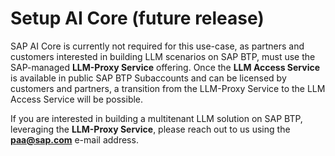 #  Setup AI Core (future release)

SAP AI Core is currently not required for this use-case, as partners and customers interested in building LLM scenarios on SAP BTP, must use the SAP-managed **LLM-Proxy Service** offering. Once the **LLM Access Service** is available in public SAP BTP Subaccounts and can be licensed by customers and partners, a transition from the LLM-Proxy Service to the LLM Access Service will be possible.

If you are interested in building a multitenant LLM solution on SAP BTP, leveraging the **LLM-Proxy Service**, please reach out to us using the **paa@sap.com** e-mail address. 